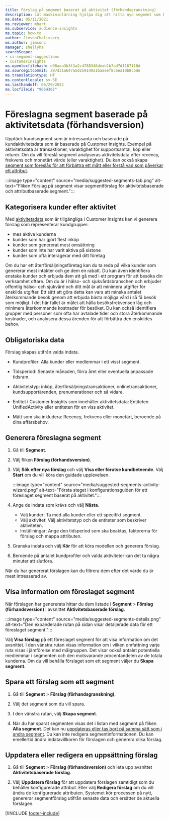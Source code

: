 ```yaml
---
title: Förslag på segment baserat på aktivitet (förhandsgranskning)
description: Låt maskininlärning hjälpa dig att hitta nya segment som bygger på kundaktiviteter.
ms.date: 05/11/2021
ms.reviewer: mhart
ms.subservice: audience-insights
ms.topic: how-to
author: JimsonChalissery
ms.author: jimsonc
manager: shellyha
searchScope:
- ci-segment-suggestions
- customerInsights
ms.openlocfilehash: e98aea3b3f3a2c4788346deab1b7ad7d1167110d
ms.sourcegitcommit: a97d31a647a5d259140a1baaeef8c6ea10b8cbde
ms.translationtype: HT
ms.contentlocale: sv-SE
ms.lasthandoff: 06/29/2022
ms.locfileid: "9054362"
---
```

# <a name="suggested-segments-based-on-activity-data-preview"></a>Föreslagna segment baserade på aktivitetsdata (förhandsversion)

Upptäck kundsegment som är intressanta och baserade på kundaktivitetsdata som är baserade på Customer Insights. Exempel på aktivitetsdata är transaktioner, varaktighet för supportsamtal, köp eller returer. Om du vill föreslå segment analyseras aktivitetsdata efter recency, frekvens och monetärt värde (eller varaktighet). Du kan också skapa [segment som föreslås för att förbättra ett mått eller förstå vad som påverkar ett attribut](suggested-segments.md).

:::image type="content" source="media/suggested-segments-tab.png" alt-text="Fliken Förslag på segment visar segmentförslag för aktivitetsbaserade och attributbaserade segment.":::

## <a name="categorize-customers-by-activity"></a>Kategorisera kunder efter aktivitet

Med [aktivitetsdata](activities.md) som är tillgängliga i Customer Insights kan vi generera förslag som representerar kundgrupper:

- mes aktiva kunderna 
- kunder som har gjort flest inköp 
- kunder som genererat mest omsättning 
- kunder som inte har varit aktiva på sistone 
- kunder som ofta interagerar med ditt företag  

Om du har ett återförsäljningsföretag kan du ta reda på vilka kunder som genererar mest intäkter och ge dem en rabatt. Du kan även identifiera enstaka kunder och erbjuda dem att gå med i ett program för att besöka din verksamhet oftare.
Om du är i hälso- och sjukvårdsbranschen och erbjuder offentlig hälso- och sjukvård och ditt mål är att minimera utgifter för enskilda utgifter. Ett sätt att göra detta kan vara att minska antalet återkommande besök genom att erbjuda bästa möjliga vård i så få besök som möjligt. I det här fallet är målet att hålla besöksfrekvensen låg och minimera återkommande kostnader för besöket. Du kan också identifiera grupper med personer som ofta har avtalade tider och stora återkommande kostnader, och analysera dessa ärenden för att förbättra den enskildes behov. 

## <a name="required-data"></a>Obligatoriska data

Förslag skapas utifrån valda indata. 

- Kundprofiler: Alla kunder eller medlemmar i ett visst segment. 

- Tidsperiod: Senaste månaden, förra året eller eventuella anpassade tidsram.

- Aktivitetstyp: inköp, återförsäljningstransaktioner, onlinetransaktioner, kundsupportärenden, prenumerationer och så vidare.  

- Entitet i Customer Insights som innehåller aktivitetsdata: Entiteten UnifiedActivity eller entiteten för en viss aktivitet. 

- Mått som ska inkludera: Recency, frekvens eller monetärt, beroende på dina affärsbehov.

## <a name="generate-suggested-segments"></a>Generera föreslagna segment

1. Gå till **Segment**.

1. Välj fliken **Förslag (förhandsversion)**.

1. Välj **Sök efter nya förslag** och välj **Visa eller förutse kundbeteende**. Välj **Start** om du vill köra den guidade upplevelsen.

   :::image type="content" source="media/suggested-segments-activity-wizard.png" alt-text="Första steget i konfigurationsguiden för ett föreslaget segment baserat på aktivitet.":::

1. Ange de indata som krävs och välj **Nästa**.

   - Välj kunder: Ta med alla kunder eller ett specifikt segment.
   - Välj aktivitet: Välj aktivitetstyp och de entiteter som beskriver aktiviteten.
   - Inställningar: Ange den tidsperiod som ska beaktas, faktorerna för förslag och mappa attributen.

1. Granska indata och välj **Kör** för att köra modellen och generera förslag.

1. Beroende på antalet kundprofiler och valda aktiviteter kan det ta några minuter att slutföra. 

När du har genererat förslagen kan du filtrera dem efter det värde du är mest intresserad av. 

## <a name="view-details-of-a-suggested-segment"></a>Visa information om föreslaget segment

När förslagen har genererats hittar du dem listade i **Segment** > **Förslag (förhandsversion)** i avsnittet **Aktivitetsbaserade förslag**.

:::image type="content" source="media/suggested-segments-details.png" alt-text="Den expanderade rutan på sidan visar detaljerade data för ett föreslaget segment.":::

Välj **Visa förslag** på ett föreslaget segment för att visa information om det avsnittet. I den vänstra rutan visas information om i vilken omfattning varje ruta visas i jämförelse med målgruppen. Det visar också antalet potentiella medlemmar i segmenten och den motsvarande procentandelen av de totala kunderna. Om du vill behålla förslaget som ett segment väljer du **Skapa segment**.    

## <a name="save-a-suggestion-as-a-segment"></a>Spara ett förslag som ett segment

1. Gå till **Segment** > **Förslag (förhandsgranskning)**.

1. Välj det segment som du vill spara. 

1. I den vänstra rutan, välj **Skapa segment**. 

1. När du har sparat segmenten visas det i listan med segment på fliken **Alla segment**. Det kan nu [uppdateras eller tas bort på samma sätt som i andra segment](segments.md). Du kan inte redigera segmentinformationen. Du kan emellertid ändra indatavillkoren för förslagen och generera olika förslag.

## <a name="refresh-or-edit-a-set-of-suggestions"></a>Uppdatera eller redigera en uppsättning förslag

1. Gå till **Segment** > **Förslag (förhandsversion)** och leta upp avsnittet **Aktivitetsbaserade förslag**.

1. Välj **Uppdatera förslag** för att uppdatera förslagen samtidigt som du behåller konfigurerade attribut. Eller välj **Redigera förslag** om du vill ändra de konfigurerade attributen. Systemet kör processen på nytt, genererar segmentförslag utifrån senaste data och ersätter de aktuella förslagen.

[!INCLUDE [footer-include](includes/footer-banner.md)]
